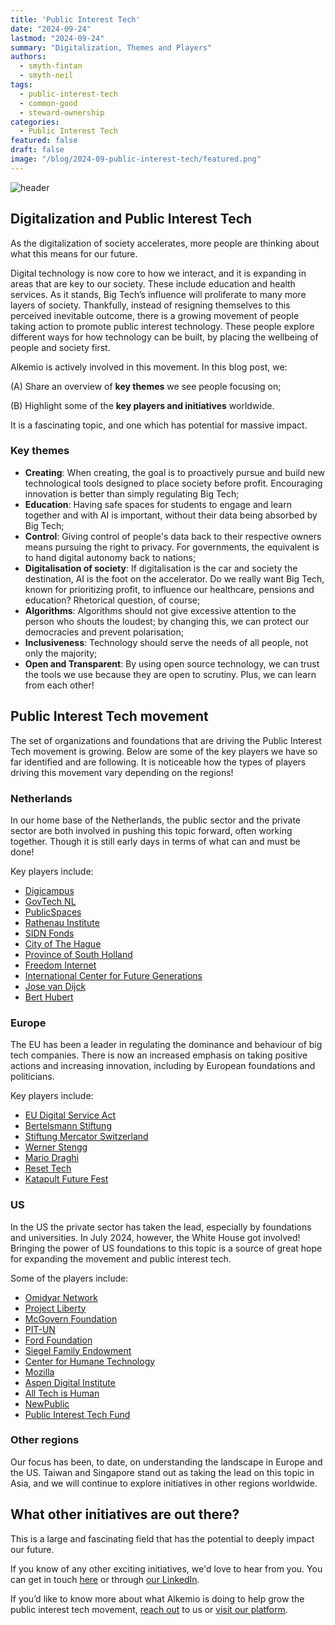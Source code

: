 ```yaml
---
title: 'Public Interest Tech'
date: "2024-09-24"
lastmod: "2024-09-24"
summary: "Digitalization, Themes and Players"
authors:
  - smyth-fintan
  - smyth-neil
tags:
  - public-interest-tech
  - common-good
  - steward-ownership
categories:
  - Public Interest Tech
featured: false
draft: false
image: "/blog/2024-09-public-interest-tech/featured.png"
---
```


![header](/blog/2024-09-public-interest-tech/header.png)

## Digitalization and Public Interest Tech

As the digitalization of society accelerates, more people are thinking about what this means for our future.

Digital technology is now core to how we interact, and it is expanding in areas that are key to our society. These include education and health services. As it stands, Big Tech’s influence will proliferate to many more layers of society. Thankfully, instead of resigning themselves to this perceived inevitable outcome, there is a growing movement of people taking action to promote public interest technology. These people explore different ways for how technology can be built, by placing the wellbeing of people and society first.

Alkemio is actively involved in this movement. In this blog post, we:

(A) Share an overview of **key themes** we see people focusing on;

(B) Highlight some of the **key players and initiatives** worldwide. 

It is a fascinating topic, and one which has potential for massive impact.

### **Key themes** 

- **Creating**: When creating, the goal is to proactively pursue and build new technological tools designed to place society before profit. Encouraging innovation is better than simply regulating Big Tech;
- **Education**: Having safe spaces for students to engage and learn together and with AI is important, without their data being absorbed by Big Tech;
- **Control**: Giving control of people's data back to their respective owners means pursuing the right to privacy. For governments, the equivalent is to hand digital autonomy back to nations;
- **Digitalisation of society**: If digitalisation is the car and society the destination, AI is the foot on the accelerator. Do we really want Big Tech, known for prioritizing profit, to influence our healthcare, pensions and education? Rhetorical question, of course;
- **Algorithms**: Algorithms should not give excessive attention to the person who shouts the loudest; by changing this, we can protect our democracies and prevent polarisation;
- **Inclusiveness**: Technology should serve the needs of all people, not only the majority;
- **Open and Transparent**: By using open source technology, we can trust the tools we use because they are open to scrutiny. Plus, we can learn from each other!


## **Public Interest Tech movement**
The set of organizations and foundations that are driving the Public Interest Tech movement is growing. Below are some of the key players we have so far identified and are following. It is noticeable how the types of players driving this movement vary depending on the regions!


### **Netherlands**
In our home base of the Netherlands, the public sector and the private sector are both involved in pushing this topic forward, often working together. Though it is still early days in terms of what can and must be done! 

Key players include:
- [Digicampus](https://digicampus.tech)
- [GovTech NL](https://www.govtechnl.nl)
- [PublicSpaces](https://english.publicspaces.net)
- [Rathenau Institute](https://www.rathenau.nl/en)
- [SIDN Fonds](https://www.sidn.nl/en/about-sidn/sidn-fund)
- [City of The Hague](https://www.denhaag.nl/en/)
- [Province of South Holland](https://www.zuid-holland.nl)
- [Freedom Internet](https://www.freedominternet.org/about-us)
- [International Center for Future Generations](https://icfg.eu)
- [Jose van Dijck](https://www.uu.nl/staff/JFTMvanDijck)
- [Bert Hubert](https://berthub.eu)


### **Europe**
The EU has been a leader in regulating the dominance and behaviour of big tech companies. There is now an increased emphasis on taking positive actions and increasing innovation, including by European foundations and politicians. 

Key players include:
- [EU Digital Service Act](https://commission.europa.eu/strategy-and-policy/priorities-2019-2024/europe-fit-digital-age/digital-services-act_en#:~:text=Digital%20Services%20Act%20(DSA)%20overview,and%20the%20spread%20of%20disinformation.)
- [Bertelsmann Stiftung](https://www.bertelsmann-stiftung.de/en/home)
- [Stiftung Mercator Switzerland](https://www.stiftung-mercator.ch)
- [Werner Stengg](https://cerre.eu/biographies/werner-stengg/)
- [Mario Draghi](https://www.britannica.com/biography/Mario-Draghi)
- [Reset Tech](https://www.reset.tech)
- [Katapult Future Fest](https://katapultfuturefest.com)


### **US**
In the US the private sector has taken the lead, especially by foundations and universities. In July 2024, however, the White House got involved! Bringing the power of US foundations to this topic is a source of great hope for expanding the movement and public interest tech. 

Some of the players include:
- [Omidyar Network](https://omidyar.com)
- [Project Liberty](https://www.projectliberty.io)
- [McGovern Foundation](https://www.mcgovern.org)
- [PIT-UN](https://pitcases.org)
- [Ford Foundation](https://www.fordfoundation.org/work/challenging-inequality/technology-and-society/)
- [Siegel Family Endowment](https://www.siegelendowment.org)
- [Center for Humane Technology](https://www.humanetech.com)
- [Mozilla](https://www.mozilla.org/en-GB/?v=1)
- [Aspen Digital Institute](https://www.aspendigital.org)
- [All Tech is Human](https://alltechishuman.org)
- [NewPublic](https://newpublic.org)
- [Public Interest Tech Fund](https://www.publicinteresttech.fund)


### **Other regions**
Our focus has been, to date, on understanding the landscape in Europe and the US. Taiwan and Singapore stand out as taking the lead on this topic in Asia, and we will continue to explore initiatives in other regions worldwide.

## What other initiatives are out there?
This is a large and fascinating field that has the potential to deeply impact our future.  


If you know of any other exciting initiatives, we'd love to hear from you. You can get in touch [<u>here</u>](https://www.alkemio.org/contact/) or through [<u>our LinkedIn</u>](https://www.linkedin.com/company/alkemio-foundation/).  


If you’d like to know more about what Alkemio is doing to help grow the public interest tech movement, [<u>reach out</u>](https://www.alkemio.org/contact/) to us or [<u>visit our platform</u>](https://welcome.alkem.io).
